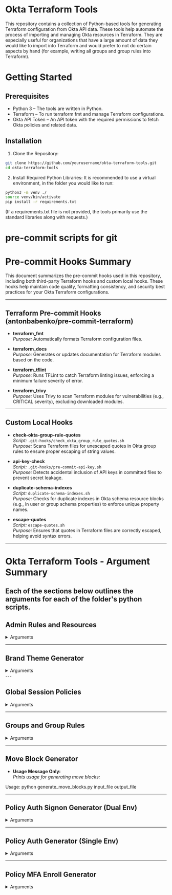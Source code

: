 # Okta Terraform Tools

This repository contains a collection of Python-based tools for generating Terraform configuration from Okta API data. These tools help automate the process of importing and managing Okta resources in Terraform. They are especially useful for organizations that have a large amount of data they would like to import into Terraform and would prefer to not do certain aspects by hand (for example, writing all groups and group rules into Terraform).


# Getting Started

## Prerequisites

- Python 3 – The tools are written in Python.
- Terraform – To run terraform fmt and manage Terraform configurations.
- Okta API Token – An API token with the required permissions to fetch Okta policies and related data.

## Installation

1.	Clone the Repository:
```sh
git clone https://github.com/yourusername/okta-terraform-tools.git
cd okta-terraform-tools
```
2.	Install Required Python Libraries:
It is recommended to use a virtual environment, in the folder you would like to run:
```sh
python3 -m venv ./
source venv/bin/activate
pip install -r requirements.txt
```
(If a requirements.txt file is not provided, the tools primarily use the standard libraries along with requests.)

# pre-commit scripts for git

# Pre-commit Hooks Summary

This document summarizes the pre-commit hooks used in this repository, including both third-party Terraform hooks and custom local hooks. These hooks help maintain code quality, formatting consistency, and security best practices for your Okta Terraform configurations.

---

## Terraform Pre-commit Hooks (antonbabenko/pre-commit-terraform)

- **terraform_fmt**  
  *Purpose:* Automatically formats Terraform configuration files.

- **terraform_docs**  
  *Purpose:* Generates or updates documentation for Terraform modules based on the code.

- **terraform_tflint**  
  *Purpose:* Runs TFLint to catch Terraform linting issues, enforcing a minimum failure severity of error.

- **terraform_trivy**  
  *Purpose:* Uses Trivy to scan Terraform modules for vulnerabilities (e.g., CRITICAL severity), excluding downloaded modules.

---

## Custom Local Hooks

- **check-okta-group-rule-quotes**  
  *Script:* `.git-hooks/check_okta_group_rule_quotes.sh`  
  *Purpose:* Scans Terraform files for unescaped quotes in Okta group rules to ensure proper escaping of string values.

- **api-key-check**  
  *Script:* `.git-hooks/pre-commit-api-key.sh`  
  *Purpose:* Detects accidental inclusion of API keys in committed files to prevent secret leakage.

- **duplicate-schema-indexes**  
  *Script:* `duplicate-schema-indexes.sh`  
  *Purpose:* Checks for duplicate indexes in Okta schema resource blocks (e.g., in user or group schema properties) to enforce unique property names.

- **escape-quotes**  
  *Script:* `escape-quotes.sh`  
  *Purpose:* Ensures that quotes in Terraform files are correctly escaped, helping avoid syntax errors.

---


# Okta Terraform Tools - Argument Summary

Each of the sections below outlines the arguments for each of the folder's python scripts.
---

## Admin Rules and Resources
<details>
  <summary>Arguments</summary>
- **--subdomain** (required)  
  *Okta subdomain (e.g. "mydomain")*

- **--domain-flag**  
  *Choices: "default", "emea", "preview", "gov", "mil" (default: "default")*  
  *Determines the Okta domain suffix.*

- **--api-token** (required)  
  *Okta API token*

- **--output-prefix**  
  *Prefix for the output Terraform file (default: "okta")*

- **--terraform-format**  
  *Choices: "hcl", "json" (default: "hcl")*  
  *Specifies the output format for Terraform configuration.*

- **--all-groups**  
  *Iterate over all groups to fetch group roles.*

- **--all-users**  
  *Iterate over all users to fetch user roles.*

- **--tf-fmt**  
  *Run `terraform fmt` on the generated file.*
</details>

---

## Brand Theme Generator

<details>
  <summary>Arguments</summary>
- **--preview-subdomain**  
  *Preview subdomain (default: "preview")*

- **--prod-subdomain**  
  *Production subdomain (default: "prod")*

- **--preview-domain-flag**  
  *Preview domain flag (default: "preview")*

- **--prod-domain-flag**  
  *Production domain flag (default: "default")*

- **--preview-full-url**  
  *Preview full URL for Okta API (default: empty)*

- **--prod-full-url**  
  *Production full URL for Okta API (default: empty)*

- **--preview-api-token**  
  *Preview API token (default: empty)*

- **--prod-api-token**  
  *Production API token (default: empty)*

- **--output-file**  
  *Output Terraform file (default: "output.tf")*

- **--terraform-fmt**  
  *Run `terraform fmt` on the generated file.*
</details>
---

## Global Session Policies

<details>
  <summary>Arguments</summary>

- **--preview-subdomain**  
  *Preview subdomain (default: "preview")*

- **--prod-subdomain**  
  *Production subdomain (default: "prod")*

- **--preview-domain-flag**  
  *Preview domain flag (default: "preview")*

- **--prod-domain-flag**  
  *Production domain flag (default: "default")*

- **--preview-full-url**  
  *Preview full URL for Okta API (default: empty)*

- **--prod-full-url**  
  *Production full URL for Okta API (default: empty)*

- **--preview-api-token**  
  *Preview API token (default: empty)*

- **--prod-api-token**  
  *Production API token (default: empty)*

- **--prod-env**  
  *Environment prefix for production resources (e.g., "prod") (default: "prod")*

- **--preview-env**  
  *Environment prefix for preview resources (e.g., "test") (default: "preview")*

- **--output-file**  
  *Output Terraform file (default: "output.tf")*

- **--run-terraform-fmt**  
  *Run `terraform fmt` on the generated file.*

</details>

---

## Groups and Group Rules

<details>
  <summary>Arguments</summary>

- **--subdomain**  
  *Your Okta subdomain (e.g., "yourcompany")*

- **--domain**  
  *Choices: "default", "emea", "preview", "gov", "mil" (default: "default")*  
  *Selects the Okta domain.*

- **--token**  
  *Okta API token (can also be set via the OKTA_API_TOKEN environment variable)*

- **--groups_output**  
  *Output CSV for Okta Groups (default: "okta_groups_dynamic.csv")*

- **--rules_output**  
  *Output CSV for Okta Group Rules (default: "okta_group_rules.csv")*

- **--prod_groups**  
  *File path for prod_groups CSV*

- **--prod_rules**  
  *File path for prod_rules CSV*

- **--preview_groups**  
  *File path for preview_groups CSV*

- **--preview_rules**  
  *File path for preview_rules CSV*

- **--fetch_okta_groups**  
  *Fetch groups from Okta (type=OKTA_GROUP) and export CSV*

- **--fetch_okta_rules**  
  *Fetch group rules from Okta and export CSV*

- **--generate_tf**  
  *Generate Terraform from CSV data*

</details>

---

## Move Block Generator

- **Usage Message Only:**  
  *Prints usage for generating move blocks:*

Usage: python generate_move_blocks.py input_file output_file

---

## Policy Auth Signon Generator (Dual Env)

<details>
  <summary>Arguments</summary>

- **--dual**  
*Generate files for both preview (test) and production (prod) environments.*

- **--api-token**  
*API token for single environment mode. Ignored in dual mode.*

- **--full-url**  
*Full base URL for the Okta API (single environment).*

- **--subdomain**  
*Your Okta subdomain for single environment (ignored if --full-url is provided).*

- **--domain-flag**  
*Base domain flag for single environment (default: "default"). Options: default, emea, preview, gov, mil. Ignored if --full-url is provided.*

- **--preview-full-url**  
*Full base URL for the preview Okta API (dual mode).*

- **--preview-subdomain**  
*Preview Okta subdomain (dual mode).*

- **--preview-domain-flag**  
*Domain flag for preview environment (default: "preview").*

- **--preview-api-token**  
*API token for the preview environment. If not provided, will look for OKTA_PREVIEW_API_TOKEN in the environment.*

- **--prod-full-url**  
*Full base URL for the production Okta API (dual mode).*

- **--prod-subdomain**  
*Production Okta subdomain (dual mode).*

- **--prod-domain-flag**  
*Domain flag for production environment (default: "default").*

- **--prod-api-token**  
*API token for the production environment. If not provided, will look for OKTA_PROD_API_TOKEN in the environment.*

- **--test**  
*Run in test mode using local JSON files for policies and rules.*

- **--fmt**  
*Run `terraform fmt` on the generated Terraform files after generation.*

</details>

---

## Policy Auth Generator (Single Env)

<details>
  <summary>Arguments</summary>

- **--api-token**  
*Your Okta API token. If not provided, the script will try to read the OKTA_API_TOKEN environment variable.*

- **--subdomain**  
*Your Okta subdomain (e.g., "dev-12345"). Ignored if --full-url is provided.*

- **--domain-flag**  
*Specify the base domain flag (default: "default"). Options: default, emea, preview, gov, mil. Ignored if --full-url is provided.*

- **--full-url**  
*Full base URL for the Okta API. If provided, --subdomain and --domain-flag are ignored.*

- **--test**  
*Run in test mode using local JSON files for policies and rules.*

</details>

---

## Policy MFA Enroll Generator

<details>
  <summary>Arguments</summary>

- **--subdomain**  
*Subdomain for the Okta domain.*

- **--domain**  
*Domain for the Okta domain.*

- **--full-domain**  
*Full domain for the Okta domain (without protocol).*

- **--api-token** (required)  
*Okta API token (without the "SSWS " prefix).*

- **--output** (required)  
*Output file name for the Terraform configuration (e.g., "./policy-password.tf").*

- **--terraform-fmt**  
*Run `terraform fmt` on the generated file after generation.*

<details>

---

## Policy Password Generator

<details>
  <summary>Arguments</summary>

- **--full-domain** (mutually exclusive with --subdomain)  
*Your full Okta domain (e.g., "andrewdoering.okta.com").*

- **--subdomain** (if --full-domain not provided)  
*Your Okta subdomain (e.g., "andrewdoering"). Use with --domain.*

- **--domain**  
*Your Okta domain (e.g., "okta.com"). Required if --subdomain is provided.*

- **--api-token** (required)  
*Okta API token (without the "SSWS " prefix).*

- **--output** (required)  
*Output Terraform file path (e.g., "./policy-password.tf").*

- **--terraform-fmt**  
*Run `terraform fmt` on the generated file after generation.*

</details>

---